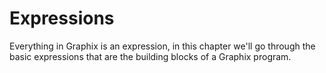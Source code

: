 # Expressions

Everything in Graphix is an expression, in this chapter we'll go through the basic expressions that are the building blocks of a Graphix program.
